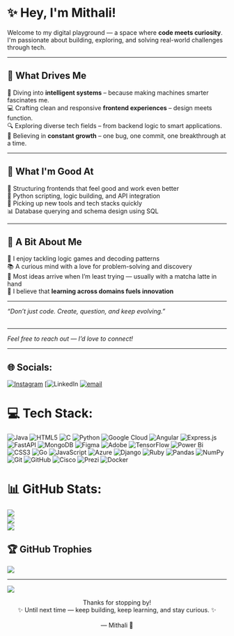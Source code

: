 # ✨ Hey, I'm Mithali!

Welcome to my digital playground — a space where **code meets curiosity**. <br/>
I'm passionate about building, exploring, and solving real-world challenges through tech.

---

## 🚀 What Drives Me

🤖 Diving into **intelligent systems** – because making machines smarter fascinates me. <br/>
💻 Crafting clean and responsive **frontend experiences** – design meets function. <br/>
🔍 Exploring diverse tech fields – from backend logic to smart applications. <br/>
🌱 Believing in **constant growth** – one bug, one commit, one breakthrough at a time. <br/>

---

## 🔧 What I'm Good At

📐 Structuring frontends that feel good and work even better <br/>
🐍 Python scripting, logic building, and API integration <br/>
🧠 Picking up new tools and tech stacks quickly <br/>
📊 Database querying and schema design using SQL <br/>

---

## 💬 A Bit About Me

🧩 I enjoy tackling logic games and decoding patterns <br/>
📚 A curious mind with a love for problem-solving and discovery <br/>
🍵 Most ideas arrive when I’m least trying — usually with a matcha latte in hand <br/>
🎯 I believe that **learning across domains fuels innovation** <br/>

---

_“Don’t just code. Create, question, and keep evolving.”_ <br/><br/>

---

_Feel free to reach out — I’d love to connect!_

---

## 🌐 Socials:
[![Instagram](https://img.shields.io/badge/Instagram-%23E4405F.svg?logo=Instagram&logoColor=white)](https://instagram.com/mithali_kp) [![LinkedIn](https://www.linkedin.com/in/mithali-kp-23b815327/) [![email](https://img.shields.io/badge/Email-D14836?logo=gmail&logoColor=white)](mailto:mithalikp@gmail.com) 

# 💻 Tech Stack:
![Java](https://img.shields.io/badge/java-%23ED8B00.svg?style=for-the-badge&logo=openjdk&logoColor=white) ![HTML5](https://img.shields.io/badge/html5-%23E34F26.svg?style=for-the-badge&logo=html5&logoColor=white) ![C](https://img.shields.io/badge/c-%2300599C.svg?style=for-the-badge&logo=c&logoColor=white) ![Python](https://img.shields.io/badge/python-3670A0?style=for-the-badge&logo=python&logoColor=ffdd54) ![Google Cloud](https://img.shields.io/badge/GoogleCloud-%234285F4.svg?style=for-the-badge&logo=google-cloud&logoColor=white) ![Angular](https://img.shields.io/badge/angular-%23DD0031.svg?style=for-the-badge&logo=angular&logoColor=white) ![Express.js](https://img.shields.io/badge/express.js-%23404d59.svg?style=for-the-badge&logo=express&logoColor=%2361DAFB) ![FastAPI](https://img.shields.io/badge/FastAPI-005571?style=for-the-badge&logo=fastapi) ![MongoDB](https://img.shields.io/badge/MongoDB-%234ea94b.svg?style=for-the-badge&logo=mongodb&logoColor=white) ![Figma](https://img.shields.io/badge/figma-%23F24E1E.svg?style=for-the-badge&logo=figma&logoColor=white) ![Adobe](https://img.shields.io/badge/adobe-%23FF0000.svg?style=for-the-badge&logo=adobe&logoColor=white) ![TensorFlow](https://img.shields.io/badge/TensorFlow-%23FF6F00.svg?style=for-the-badge&logo=TensorFlow&logoColor=white) ![Power Bi](https://img.shields.io/badge/power_bi-F2C811?style=for-the-badge&logo=powerbi&logoColor=black) ![CSS3](https://img.shields.io/badge/css3-%231572B6.svg?style=for-the-badge&logo=css3&logoColor=white) ![Go](https://img.shields.io/badge/go-%2300ADD8.svg?style=for-the-badge&logo=go&logoColor=white) ![JavaScript](https://img.shields.io/badge/javascript-%23323330.svg?style=for-the-badge&logo=javascript&logoColor=%23F7DF1E) ![Azure](https://img.shields.io/badge/azure-%230072C6.svg?style=for-the-badge&logo=microsoftazure&logoColor=white) ![Django](https://img.shields.io/badge/django-%23092E20.svg?style=for-the-badge&logo=django&logoColor=white) ![Ruby](https://img.shields.io/badge/ruby-%23CC342D.svg?style=for-the-badge&logo=ruby&logoColor=white) ![Pandas](https://img.shields.io/badge/pandas-%23150458.svg?style=for-the-badge&logo=pandas&logoColor=white) ![NumPy](https://img.shields.io/badge/numpy-%23013243.svg?style=for-the-badge&logo=numpy&logoColor=white) ![Git](https://img.shields.io/badge/git-%23F05033.svg?style=for-the-badge&logo=git&logoColor=white) ![GitHub](https://img.shields.io/badge/github-%23121011.svg?style=for-the-badge&logo=github&logoColor=white) ![Cisco](https://img.shields.io/badge/cisco-%23049fd9.svg?style=for-the-badge&logo=cisco&logoColor=black) ![Prezi](https://img.shields.io/badge/Prezi-%23000000.svg?style=for-the-badge&logo=Prezi&logoColor=white) ![Docker](https://img.shields.io/badge/docker-%230db7ed.svg?style=for-the-badge&logo=docker&logoColor=white)
# 📊 GitHub Stats:
![](https://github-readme-stats.vercel.app/api?username=mithalikp25&theme=cobalt&hide_border=false&include_all_commits=false&count_private=false)<br/>
![](https://nirzak-streak-stats.vercel.app/?user=mithalikp25&theme=cobalt&hide_border=false)<br/>
![](https://github-readme-stats.vercel.app/api/top-langs/?username=mithalikp25&theme=cobalt&hide_border=false&include_all_commits=false&count_private=false&layout=compact)

## 🏆 GitHub Trophies
![](https://github-profile-trophy.vercel.app/?username=mithalikp25&theme=radical&no-frame=false&no-bg=true&margin-w=4)

---
[![](https://visitcount.itsvg.in/api?id=mithalikp25&icon=9&color=5)](https://visitcount.itsvg.in)


<p align="center">
Thanks for stopping by!<br/>
✨ Until next time — keep building, keep learning, and stay curious. ✨<br/><br/>
— Mithali 💫
</p>

